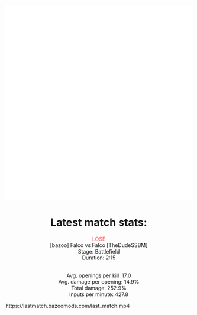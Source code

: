 <div align="center">
    <img src="https://github.com/nachoverdon/nachoverdon/blob/master/profile.svg" width="838" height="530"/>
<!--START_SECTION:slippi_stats-->
<div>
<h1>Latest match stats:</h1>
<p>
<span style="color: #f55;">LOSE</span>
<br>
<span>[bazoo] Falco vs Falco [TheDudeSSBM]</span>
<br>
<span>Stage: Battlefield</span>
<br>
<span>Duration: 2:15</span>
<br>
<br>

<span>Avg. openings per kill: 17.0</span>
<br>
<span>Avg. damage per opening: 14.9%</span>
<br>
<span>Total damage: 252.9%</span>
<br>
<span>Inputs per minute: 427.8</span>
<br>
</p>
</div>
<!--END_SECTION:slippi_stats-->
</div>
https://lastmatch.bazoomods.com/last_match.mp4
